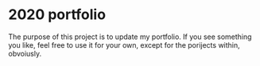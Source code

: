 # 2020 portfolio
The purpose of this project is to update my portfolio. If you see something you like, feel free to use it for your own, except for the porijects within, obvoiusly.
